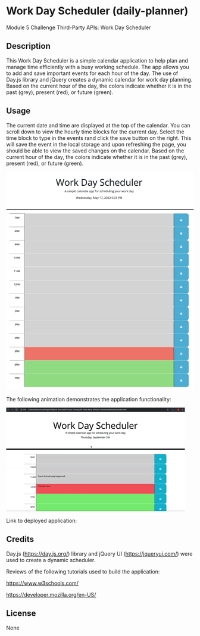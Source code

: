 # Work Day Scheduler (daily-planner)
Module 5 Challenge Third-Party APIs: Work Day Scheduler

## Description

This Work Day Scheduler is a simple calendar application to help plan and manage time efficiently with a busy working schedule. The app allows you to add and save important events for each hour of the day. The use of Day.js library and jQuery creates a dynamic calendar for work day planning. Based on the current hour of the day, the colors indicate whether it is in the past (grey), present (red), or future (green).

## Usage

The current date and time are displayed at the top of the calendar. You can scroll down to view the hourly time blocks for the current day. Select the time block to type in the events rand click the save button on the right. This will save the event in the local storage and upon refreshing the page, you should be able to view the saved changes on the calendar. Based on the current hour of the day, the colors indicate whether it is in the past (grey), present (red), or future (green).

![Screenshot for work day scheduler](./assets/Screenshot_work_day_scheduler.png)

The following animation demonstrates the application functionality:

![A user clicks on slots on the color-coded calendar and edits the events.](./assets/05-third-party-apis-homework-demo.gif)

Link to deployed application: 

## Credits

Day.js (https://day.js.org/) library and jQuery UI (https://jqueryui.com/) were used to create a dynamic scheduler. 

Reviews of the following tutorials used to build the application:

https://www.w3schools.com/

https://developer.mozilla.org/en-US/

## License

None